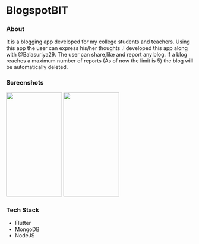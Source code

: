 # **BlogspotBIT**
### About
It is a blogging app developed for my college students and teachers. Using this app the user can express his/her thoughts .I developed this app along with @Balasuriya29. The user can share,like and report any blog. If a blog reaches a maximum number of reports (As of now the limit is 5) the blog will be automatically deleted. 

### Screenshots

<img src="https://i.ibb.co/ZV1qN0f/1649306629473.jpg" width="150" height="280"> <img src="https://user-images.githubusercontent.com/85630639/219275076-5a8521b2-fd6b-4fba-a5b6-915381103564.jpg" width="150" height="280">


### Tech Stack
* Flutter
* MongoDB
* NodeJS
